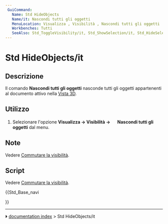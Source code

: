 ```yaml
---
 GuiCommand:
   Name: Std HideObjects
   Name/it: Nascondi tutti gli oggetti
   MenuLocation: Visualizza , Visibilità , Nascondi tutti gli oggetti
   Workbenches: Tutti
   SeeAlso: Std_ToggleVisibility/it, Std_ShowSelection/it, Std_HideSelection/it, Std_ToggleObjects/it, Std_ShowObjects/it
---
```


# Std HideObjects/it



## Descrizione

Il comando **Nascondi tutti gli oggetti** nasconde tutti gli oggetti appartenenti al documento attivo nella [Vista 3D](3D_view/it.md).



## Utilizzo

1.  Selezionare l\'opzione **Visualizza → Visibilità → <img src="images/Std_HideObjects.svg" width=16px> Nascondi tutti gli oggetti** dal menu.



## Note

Vedere [Commutare la visibilità](Std_ToggleVisibility/it#Note.md).



## Script

Vedere [Commutare la visibilità](Std_ToggleVisibility/it#Script.md).





{{Std_Base_navi

}}



---
⏵ [documentation index](../README.md) > Std HideObjects/it
